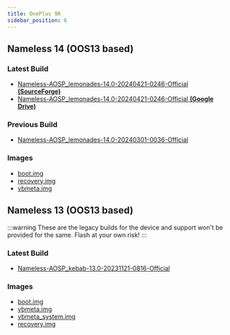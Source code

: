 ```yaml
---
title: OnePlus 9R
sidebar_position: 6
---
```


## Nameless 14 (OOS13 based)

### Latest Build
- [Nameless-AOSP_lemonades-14.0-20240421-0246-Official __(SourceForge)__](https://sourceforge.net/projects/nameless-aosp/files/lemonades/Nameless-AOSP_lemonades-14.0-20240421-0246-Official.zip/download)
- [Nameless-AOSP_lemonades-14.0-20240421-0246-Official __(Google Drive)__](https://drive.google.com/file/d/1Ce9_-kXbYda203laokCAkpziRFdULwxn/view)

### Previous Build
- [Nameless-AOSP_lemonades-14.0-20240301-0036-Official](https://sourceforge.net/projects/nameless-aosp/files/lemonades/Nameless-AOSP_lemonades-14.0-20240301-0036-Official.zip/download)

### Images
- [boot.img](https://sourceforge.net/projects/nameless-aosp/files/lemonades/imgs_14/boot.img/download)
- [recovery.img](https://sourceforge.net/projects/nameless-aosp/files/lemonades/imgs_14/recovery.img/download)
- [vbmeta.img](https://sourceforge.net/projects/nameless-aosp/files/lemonades/imgs_14/vbmeta.img/download)

## Nameless 13 (OOS13 based)

:::warning
These are the legacy builds for the device and support won't be provided for the same. Flash at your own risk!
:::

### Latest Build
- [Nameless-AOSP_kebab-13.0-20231121-0816-Official](https://sourceforge.net/projects/nameless-aosp/files/kebab/Nameless-AOSP_kebab-13.0-20231121-0816-Official.zip/download)

### Images
- [boot.img](https://sourceforge.net/projects/nameless-aosp/files/kebab/imgs_13/boot.img/download)
- [vbmeta.img](https://sourceforge.net/projects/nameless-aosp/files/kebab/imgs_13/vbmeta.img/download)
- [vbmeta_system.img](https://sourceforge.net/projects/nameless-aosp/files/kebab/imgs_13/vbmeta_system.img/download)
- [recovery.img](https://sourceforge.net/projects/nameless-aosp/files/kebab/imgs_13/recovery.img/download)